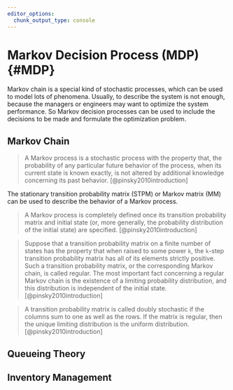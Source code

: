 ```yaml
---
editor_options:
  chunk_output_type: console
---
```


# Markov Decision Process (MDP) {#MDP}

Markov chain is a special kind of stochastic processes, which can be used to model lots of phenomena. Usually, to describe the system is not enough, because the managers or engineers may want to optimize the system performance. So Markov decision processes can be used to include the decisions to be made and formulate the optimization problem.



## Markov Chain

> A Markov process is a stochastic process with the property that, the probability of any particular future behavior of the process, when its current state is known exactly, is not altered by additional knowledge concerning its past behavior. [@pinsky2010introduction]

The stationary transition probability matrix (STPM) or Markov matrix (MM) can be used to describe the behavior of a Markov process.

> A Markov process is completely defined once its transition probability matrix and initial state (or, more generally, the probability distribution of the initial state) are specified. [@pinsky2010introduction]

> Suppose that a transition probability matrix on a finite number of states has the property that when raised to some power `k`, the `k`-step transition probability matrix has all of its elements strictly positive. Such a transition probability matrix, or the corresponding Markov chain, is called regular. The most important fact concerning a regular Markov chain is the existence of a limiting probability distribution, and this distribution is independent of the initial state. [@pinsky2010introduction]

> A transition probability matrix is called doubly stochastic if the columns sum to one as well as the rows. If the matrix is regular, then the unique limiting distribution is the uniform distribution. [@pinsky2010introduction]



## Queueing Theory



## Inventory Management
